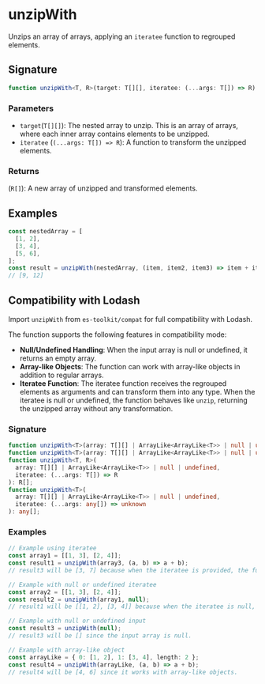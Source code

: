 # unzipWith

Unzips an array of arrays, applying an `iteratee` function to regrouped elements.

## Signature

```typescript
function unzipWith<T, R>(target: T[][], iteratee: (...args: T[]) => R): R[];
```

### Parameters

- `target`(`T[][]`): The nested array to unzip. This is an array of arrays, where each inner array contains elements to be unzipped.
- `iteratee` (`(...args: T[]) => R`): A function to transform the unzipped elements.

### Returns

(`R[]`): A new array of unzipped and transformed elements.

## Examples

```typescript
const nestedArray = [
  [1, 2],
  [3, 4],
  [5, 6],
];
const result = unzipWith(nestedArray, (item, item2, item3) => item + item2 + item3);
// [9, 12]
```

## Compatibility with Lodash

Import `unzipWith` from `es-toolkit/compat` for full compatibility with Lodash.

The function supports the following features in compatibility mode:

- **Null/Undefined Handling**: When the input array is null or undefined, it returns an empty array.
- **Array-like Objects**: The function can work with array-like objects in addition to regular arrays.
- **Iteratee Function**: The iteratee function receives the regrouped elements as arguments and can transform them into any type. When the iteratee is null or undefined, the function behaves like `unzip`, returning the unzipped array without any transformation.

### Signature

```typescript
function unzipWith<T>(array: T[][] | ArrayLike<ArrayLike<T>> | null | undefined): T[][];
function unzipWith<T>(array: T[][] | ArrayLike<ArrayLike<T>> | null | undefined, iteratee?: null): T[][];
function unzipWith<T, R>(
  array: T[][] | ArrayLike<ArrayLike<T>> | null | undefined,
  iteratee: (...args: T[]) => R
): R[];
function unzipWith<T>(
  array: T[][] | ArrayLike<ArrayLike<T>> | null | undefined,
  iteratee: (...args: any[]) => unknown
): any[];
```

### Examples

```typescript
// Example using iteratee
const array1 = [[1, 3], [2, 4]];
const result1 = unzipWith(array3, (a, b) => a + b);
// result3 will be [3, 7] because when the iteratee is provided, the function transform regrouped elements.

// Example with null or undefined iteratee
const array2 = [[1, 3], [2, 4]];
const result2 = unzipWith(array1, null);
// result1 will be [[1, 2], [3, 4]] because when the iteratee is null, the function behaves like unzip.

// Example with null or undefined input
const result3 = unzipWith(null);
// result3 will be [] since the input array is null.

// Example with array-like object
const arrayLike = { 0: [1, 2], 1: [3, 4], length: 2 };
const result4 = unzipWith(arrayLike, (a, b) => a + b);
// result4 will be [4, 6] since it works with array-like objects.
```